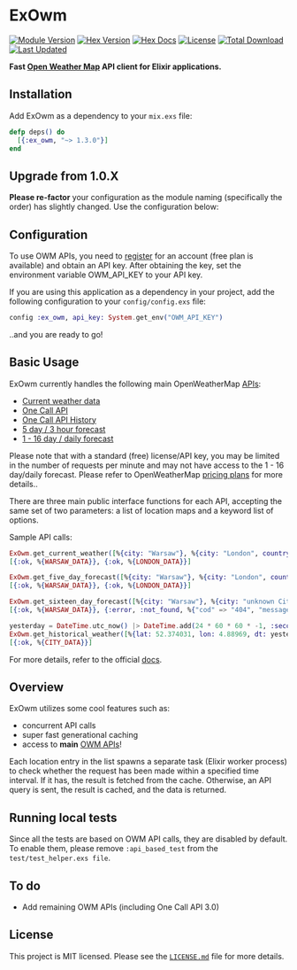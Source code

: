 # ExOwm

[![Module Version](https://img.shields.io/hexpm/v/ex_owm.svg)](https://hex.pm/packages/ex_owm)
[![Hex Version](https://img.shields.io/hexpm/v/ex_owm.svg)](https://hex.pm/packages/ex_owm)
[![Hex Docs](https://img.shields.io/badge/docs-hexpm-blue.svg)](https://hexdocs.pm/ex_owm/)
[![License](https://img.shields.io/hexpm/l/ex_owm.svg)](https://github.com/kociamber/ex_owm/blob/master/LICENSE)
[![Total Download](https://img.shields.io/hexpm/dt/ex_owm.svg)](https://hex.pm/packages/ex_owm)
[![Last Updated](https://img.shields.io/github/last-commit/kociamber/ex_owm.svg)](https://github.com/kociamber/ex_owm/commits/master)

**Fast [Open Weather Map](http://openweathermap.org/technology) API client for Elixir applications.**

## Installation

Add ExOwm as a dependency to your `mix.exs` file:

```elixir
defp deps() do
  [{:ex_owm, "~> 1.3.0"}]
end
```

## Upgrade from 1.0.X

**Please re-factor** your configuration as the module naming (specifically the order) has slightly changed. Use the configuration below:

## Configuration

To use OWM APIs, you need to [register](https://home.openweathermap.org/users/sign_up) for an account (free plan is available) and obtain an API key. After obtaining the key, set the environment variable OWM_API_KEY to your API key.

If you are using this application as a dependency in your project, add the following configuration to your `config/config.exs` file:

```elixir
config :ex_owm, api_key: System.get_env("OWM_API_KEY")
```

..and you are ready to go!

## Basic Usage

ExOwm currently handles the following main OpenWeatherMap [APIs](http://openweathermap.org/api):

*   [Current weather data](http://openweathermap.org/current)
*   [One Call API](https://openweathermap.org/api/one-call-api)
*   [One Call API History](https://openweathermap.org/api/one-call-api#history)
*   [5 day / 3 hour forecast](http://openweathermap.org/forecast5)
*   [1 - 16 day / daily forecast](http://openweathermap.org/forecast16)

Please note that with a standard (free) license/API key, you may be limited in the number of requests per minute and may not have access to the 1 - 16 day/daily forecast. Please refer to OpenWeatherMap [pricing plans](http://openweathermap.org/price) for more details..

There are three main public interface functions for each API, accepting the same set of two parameters: a list of location maps and a keyword list of options.

Sample API calls:

```elixir
ExOwm.get_current_weather([%{city: "Warsaw"}, %{city: "London", country_code: "uk"}], units: :metric, lang: :pl)
[{:ok, %{WARSAW_DATA}}, {:ok, %{LONDON_DATA}}]

ExOwm.get_five_day_forecast([%{city: "Warsaw"}, %{city: "London", country_code: "uk"}], units: :metric, lang: :pl)
[{:ok, %{WARSAW_DATA}}, {:ok, %{LONDON_DATA}}]

ExOwm.get_sixteen_day_forecast([%{city: "Warsaw"}, %{city: "unknown City Name", country_code: "uk"}], units: :metric, lang: :pl, cnt: 16)
[{:ok, %{WARSAW_DATA}}, {:error, :not_found, %{"cod" => "404", "message" => "city not found"}}]

yesterday = DateTime.utc_now() |> DateTime.add(24 * 60 * 60 * -1, :second) |> DateTime.to_unix()
ExOwm.get_historical_weather([%{lat: 52.374031, lon: 4.88969, dt: yesterday}])
[{:ok, %{CITY_DATA}}]

```

For more details, refer to the official [docs](https://hexdocs.pm/ex_owm/readme.html).

## Overview

ExOwm utilizes some cool features such as:

*   concurrent API calls
*   super fast generational caching
*   access to **main** [OWM APIs](http://openweathermap.org/api)!

Each location entry in the list spawns a separate task (Elixir worker process) to check whether the request has been made within a specified time interval. If it has, the result is fetched from the cache. Otherwise, an API query is sent, the result is cached, and the data is returned.

## Running local tests

Since all the tests are based on OWM API calls, they are disabled by default. To enable them, please remove `:api_based_test` from the `test/test_helper.exs file`.

## To do

*   Add remaining OWM APIs (including One Call API 3.0)

## License

This project is MIT licensed. Please see the [`LICENSE.md`](https://github.com/Kociamber/ex_owm/blob/master/LICENSE.md) file for more details.
